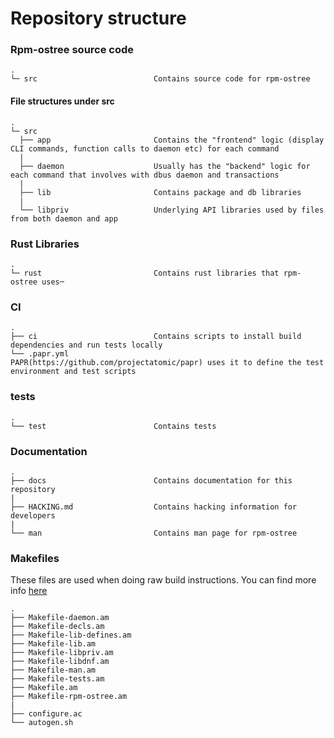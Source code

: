 # Repository structure


### Rpm-ostree source code
```
.
└─ src                          Contains source code for rpm-ostree
```

#### File structures under src
```
.
└─ src
  ├── app                       Contains the "frontend" logic (display CLI commands, function calls to daemon etc) for each command
  |
  ├── daemon                    Usually has the "backend" logic for each command that involves with dbus daemon and transactions
  |
  ├── lib                       Contains package and db libraries
  |
  └── libpriv                   Underlying API libraries used by files from both daemon and app

```

### Rust Libraries
```
.
└─ rust                         Contains rust libraries that rpm-ostree uses─
```

### CI
```
.
├── ci                          Contains scripts to install build dependencies and run tests locally
└── .papr.yml                   PAPR(https://github.com/projectatomic/papr) uses it to define the test environment and test scripts
```


### tests

```
.
└── test                        Contains tests
```

### Documentation

```
.
├── docs                        Contains documentation for this repository
|
├── HACKING.md                  Contains hacking information for developers
|
└── man                         Contains man page for rpm-ostree
```

### Makefiles
These files are used when doing raw build instructions. You can find more info [here](https://github.com/projectatomic/rpm-ostree/blob/master/HACKING.md#raw-build-instructions)
```
.
├── Makefile-daemon.am
├── Makefile-decls.am
├── Makefile-lib-defines.am
├── Makefile-lib.am
├── Makefile-libpriv.am
├── Makefile-libdnf.am
├── Makefile-man.am
├── Makefile-tests.am
├── Makefile.am
├── Makefile-rpm-ostree.am
|
├── configure.ac
└── autogen.sh
```
